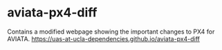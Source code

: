 # aviata-px4-diff
Contains a modified webpage showing the important changes to PX4 for AVIATA. https://uas-at-ucla-dependencies.github.io/aviata-px4-diff
